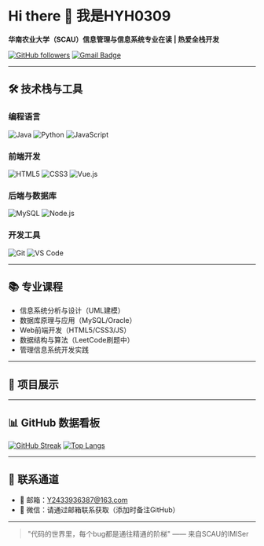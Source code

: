 # Hi there 👋 我是HYH0309

**华南农业大学（SCAU）信息管理与信息系统专业在读 | 热爱全栈开发**

[![GitHub followers](https://img.shields.io/github/followers/HYH0309?style=social)](https://github.com/HYH0309)
[![Gmail Badge](https://img.shields.io/badge/-Y2433936387@163.com-D14836?style=flat&logo=Gmail&logoColor=white)](mailto:Y2433936387@163.com)


---

## 🛠️ 技术栈与工具

### 编程语言
![Java](https://img.shields.io/badge/-Java-007396?style=flat&logo=Java&logoColor=white)
![Python](https://img.shields.io/badge/-Python-3776AB?style=flat&logo=Python&logoColor=white)
![JavaScript](https://img.shields.io/badge/-JavaScript-F7DF1E?style=flat&logo=JavaScript&logoColor=black)

### 前端开发
![HTML5](https://img.shields.io/badge/-HTML5-E34F26?style=flat&logo=html5&logoColor=white)
![CSS3](https://img.shields.io/badge/-CSS3-1572B6?style=flat&logo=css3)
![Vue.js](https://img.shields.io/badge/-Vue.js-4FC08D?style=flat&logo=Vue.js&logoColor=white)

### 后端与数据库
![MySQL](https://img.shields.io/badge/-MySQL-4479A1?style=flat&logo=MySQL&logoColor=white)
![Node.js](https://img.shields.io/badge/-Node.js-339933?style=flat&logo=Node.js&logoColor=white)

### 开发工具
![Git](https://img.shields.io/badge/-Git-F05032?style=flat&logo=Git&logoColor=white)
![VS Code](https://img.shields.io/badge/-VSCode-007ACC?style=flat&logo=Visual-Studio-Code&logoColor=white)

---

## 📚 专业课程

- 信息系统分析与设计（UML建模）
- 数据库原理与应用（MySQL/Oracle）
- Web前端开发（HTML5/CSS3/JS）
- 数据结构与算法（LeetCode刷题中）
- 管理信息系统开发实践

---

## 🚀 项目展示


---

## 📊 GitHub 数据看板

[![GitHub Streak](https://streak-stats.demolab.com/?user=HYH0309)](https://git.io/streak-stats)
[![Top Langs](https://github-readme-stats.vercel.app/api/top-langs/?username=HYH0309&layout=compact)](https://github.com/anuraghazra/github-readme-stats)

---

## 📮 联系通道

- 📧 邮箱：Y2433936387@163.com
- 📱 微信：请通过邮箱联系获取（添加时备注GitHub）


---

> "代码的世界里，每个bug都是通往精通的阶梯" —— 来自SCAU的IMISer
